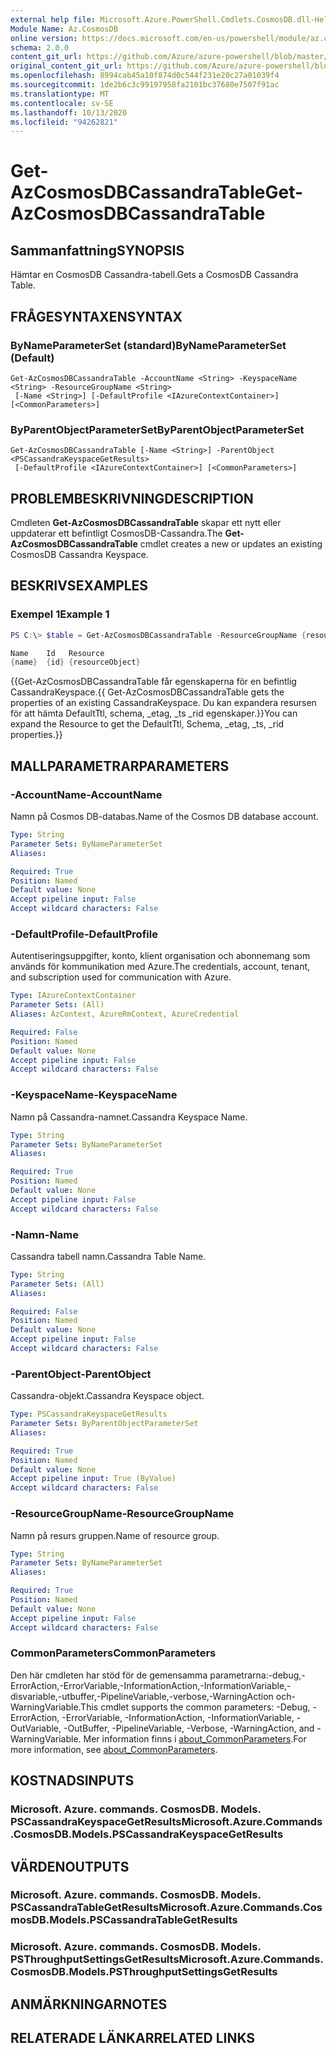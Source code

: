 ```yaml
---
external help file: Microsoft.Azure.PowerShell.Cmdlets.CosmosDB.dll-Help.xml
Module Name: Az.CosmosDB
online version: https://docs.microsoft.com/en-us/powershell/module/az.cosmosdb/get-azcosmosdbcassandratable
schema: 2.0.0
content_git_url: https://github.com/Azure/azure-powershell/blob/master/src/CosmosDB/CosmosDB/help/Get-AzCosmosDBCassandraTable.md
original_content_git_url: https://github.com/Azure/azure-powershell/blob/master/src/CosmosDB/CosmosDB/help/Get-AzCosmosDBCassandraTable.md
ms.openlocfilehash: 8994cab45a10f874d0c544f231e20c27a01039f4
ms.sourcegitcommit: 1de2b6c3c99197958fa2101bc37680e7507f91ac
ms.translationtype: MT
ms.contentlocale: sv-SE
ms.lasthandoff: 10/13/2020
ms.locfileid: "94262821"
---
```

# <span data-ttu-id="cb6e1-101">Get-AzCosmosDBCassandraTable</span><span class="sxs-lookup"><span data-stu-id="cb6e1-101">Get-AzCosmosDBCassandraTable</span></span>

## <span data-ttu-id="cb6e1-102">Sammanfattning</span><span class="sxs-lookup"><span data-stu-id="cb6e1-102">SYNOPSIS</span></span>
<span data-ttu-id="cb6e1-103">Hämtar en CosmosDB Cassandra-tabell.</span><span class="sxs-lookup"><span data-stu-id="cb6e1-103">Gets a CosmosDB Cassandra Table.</span></span>

## <span data-ttu-id="cb6e1-104">FRÅGESYNTAXEN</span><span class="sxs-lookup"><span data-stu-id="cb6e1-104">SYNTAX</span></span>

### <span data-ttu-id="cb6e1-105">ByNameParameterSet (standard)</span><span class="sxs-lookup"><span data-stu-id="cb6e1-105">ByNameParameterSet (Default)</span></span>
```
Get-AzCosmosDBCassandraTable -AccountName <String> -KeyspaceName <String> -ResourceGroupName <String>
 [-Name <String>] [-DefaultProfile <IAzureContextContainer>] [<CommonParameters>]
```

### <span data-ttu-id="cb6e1-106">ByParentObjectParameterSet</span><span class="sxs-lookup"><span data-stu-id="cb6e1-106">ByParentObjectParameterSet</span></span>
```
Get-AzCosmosDBCassandraTable [-Name <String>] -ParentObject <PSCassandraKeyspaceGetResults>
 [-DefaultProfile <IAzureContextContainer>] [<CommonParameters>]
```

## <span data-ttu-id="cb6e1-107">PROBLEMBESKRIVNING</span><span class="sxs-lookup"><span data-stu-id="cb6e1-107">DESCRIPTION</span></span>
<span data-ttu-id="cb6e1-108">Cmdleten **Get-AzCosmosDBCassandraTable** skapar ett nytt eller uppdaterar ett befintligt CosmosDB-Cassandra.</span><span class="sxs-lookup"><span data-stu-id="cb6e1-108">The **Get-AzCosmosDBCassandraTable** cmdlet creates a new or updates an existing CosmosDB Cassandra Keyspace.</span></span>

## <span data-ttu-id="cb6e1-109">BESKRIVS</span><span class="sxs-lookup"><span data-stu-id="cb6e1-109">EXAMPLES</span></span>

### <span data-ttu-id="cb6e1-110">Exempel 1</span><span class="sxs-lookup"><span data-stu-id="cb6e1-110">Example 1</span></span>
```powershell
PS C:\> $table = Get-AzCosmosDBCassandraTable -ResourceGroupName {resourceGroupName} -AccountName {accountName} -Keyspace {keyspaceName} -Name {name}

Name    Id   Resource
{name}  {id} {resourceObject}
```

<span data-ttu-id="cb6e1-111">{{Get-AzCosmosDBCassandraTable får egenskaperna för en befintlig CassandraKeyspace.</span><span class="sxs-lookup"><span data-stu-id="cb6e1-111">{{ Get-AzCosmosDBCassandraTable gets the properties of an existing CassandraKeyspace.</span></span> <span data-ttu-id="cb6e1-112">Du kan expandera resursen för att hämta DefaultTtl, schema, _etag, _ts _rid egenskaper.}}</span><span class="sxs-lookup"><span data-stu-id="cb6e1-112">You can expand the Resource to get the DefaultTtl, Schema, _etag, _ts, _rid properties.}}</span></span>

## <span data-ttu-id="cb6e1-113">MALLPARAMETRAR</span><span class="sxs-lookup"><span data-stu-id="cb6e1-113">PARAMETERS</span></span>

### <span data-ttu-id="cb6e1-114">-AccountName</span><span class="sxs-lookup"><span data-stu-id="cb6e1-114">-AccountName</span></span>
<span data-ttu-id="cb6e1-115">Namn på Cosmos DB-databas.</span><span class="sxs-lookup"><span data-stu-id="cb6e1-115">Name of the Cosmos DB database account.</span></span>

```yaml
Type: String
Parameter Sets: ByNameParameterSet
Aliases:

Required: True
Position: Named
Default value: None
Accept pipeline input: False
Accept wildcard characters: False
```

### <span data-ttu-id="cb6e1-116">-DefaultProfile</span><span class="sxs-lookup"><span data-stu-id="cb6e1-116">-DefaultProfile</span></span>
<span data-ttu-id="cb6e1-117">Autentiseringsuppgifter, konto, klient organisation och abonnemang som används för kommunikation med Azure.</span><span class="sxs-lookup"><span data-stu-id="cb6e1-117">The credentials, account, tenant, and subscription used for communication with Azure.</span></span>

```yaml
Type: IAzureContextContainer
Parameter Sets: (All)
Aliases: AzContext, AzureRmContext, AzureCredential

Required: False
Position: Named
Default value: None
Accept pipeline input: False
Accept wildcard characters: False
```

### <span data-ttu-id="cb6e1-118">-KeyspaceName</span><span class="sxs-lookup"><span data-stu-id="cb6e1-118">-KeyspaceName</span></span>
<span data-ttu-id="cb6e1-119">Namn på Cassandra-namnet.</span><span class="sxs-lookup"><span data-stu-id="cb6e1-119">Cassandra Keyspace Name.</span></span>

```yaml
Type: String
Parameter Sets: ByNameParameterSet
Aliases:

Required: True
Position: Named
Default value: None
Accept pipeline input: False
Accept wildcard characters: False
```

### <span data-ttu-id="cb6e1-120">-Namn</span><span class="sxs-lookup"><span data-stu-id="cb6e1-120">-Name</span></span>
<span data-ttu-id="cb6e1-121">Cassandra tabell namn.</span><span class="sxs-lookup"><span data-stu-id="cb6e1-121">Cassandra Table Name.</span></span>

```yaml
Type: String
Parameter Sets: (All)
Aliases:

Required: False
Position: Named
Default value: None
Accept pipeline input: False
Accept wildcard characters: False
```

### <span data-ttu-id="cb6e1-122">-ParentObject</span><span class="sxs-lookup"><span data-stu-id="cb6e1-122">-ParentObject</span></span>
<span data-ttu-id="cb6e1-123">Cassandra-objekt.</span><span class="sxs-lookup"><span data-stu-id="cb6e1-123">Cassandra Keyspace object.</span></span>

```yaml
Type: PSCassandraKeyspaceGetResults
Parameter Sets: ByParentObjectParameterSet
Aliases:

Required: True
Position: Named
Default value: None
Accept pipeline input: True (ByValue)
Accept wildcard characters: False
```

### <span data-ttu-id="cb6e1-124">-ResourceGroupName</span><span class="sxs-lookup"><span data-stu-id="cb6e1-124">-ResourceGroupName</span></span>
<span data-ttu-id="cb6e1-125">Namn på resurs gruppen.</span><span class="sxs-lookup"><span data-stu-id="cb6e1-125">Name of resource group.</span></span>

```yaml
Type: String
Parameter Sets: ByNameParameterSet
Aliases:

Required: True
Position: Named
Default value: None
Accept pipeline input: False
Accept wildcard characters: False
```

### <span data-ttu-id="cb6e1-126">CommonParameters</span><span class="sxs-lookup"><span data-stu-id="cb6e1-126">CommonParameters</span></span>
<span data-ttu-id="cb6e1-127">Den här cmdleten har stöd för de gemensamma parametrarna:-debug,-ErrorAction,-ErrorVariable,-InformationAction,-InformationVariable,-disvariable,-utbuffer,-PipelineVariable,-verbose,-WarningAction och-WarningVariable.</span><span class="sxs-lookup"><span data-stu-id="cb6e1-127">This cmdlet supports the common parameters: -Debug, -ErrorAction, -ErrorVariable, -InformationAction, -InformationVariable, -OutVariable, -OutBuffer, -PipelineVariable, -Verbose, -WarningAction, and -WarningVariable.</span></span> <span data-ttu-id="cb6e1-128">Mer information finns i [about_CommonParameters](http://go.microsoft.com/fwlink/?LinkID=113216).</span><span class="sxs-lookup"><span data-stu-id="cb6e1-128">For more information, see [about_CommonParameters](http://go.microsoft.com/fwlink/?LinkID=113216).</span></span>

## <span data-ttu-id="cb6e1-129">KOSTNADS</span><span class="sxs-lookup"><span data-stu-id="cb6e1-129">INPUTS</span></span>

### <span data-ttu-id="cb6e1-130">Microsoft. Azure. commands. CosmosDB. Models. PSCassandraKeyspaceGetResults</span><span class="sxs-lookup"><span data-stu-id="cb6e1-130">Microsoft.Azure.Commands.CosmosDB.Models.PSCassandraKeyspaceGetResults</span></span>

## <span data-ttu-id="cb6e1-131">VÄRDEN</span><span class="sxs-lookup"><span data-stu-id="cb6e1-131">OUTPUTS</span></span>

### <span data-ttu-id="cb6e1-132">Microsoft. Azure. commands. CosmosDB. Models. PSCassandraTableGetResults</span><span class="sxs-lookup"><span data-stu-id="cb6e1-132">Microsoft.Azure.Commands.CosmosDB.Models.PSCassandraTableGetResults</span></span>

### <span data-ttu-id="cb6e1-133">Microsoft. Azure. commands. CosmosDB. Models. PSThroughputSettingsGetResults</span><span class="sxs-lookup"><span data-stu-id="cb6e1-133">Microsoft.Azure.Commands.CosmosDB.Models.PSThroughputSettingsGetResults</span></span>

## <span data-ttu-id="cb6e1-134">ANMÄRKNINGAR</span><span class="sxs-lookup"><span data-stu-id="cb6e1-134">NOTES</span></span>

## <span data-ttu-id="cb6e1-135">RELATERADE LÄNKAR</span><span class="sxs-lookup"><span data-stu-id="cb6e1-135">RELATED LINKS</span></span>
